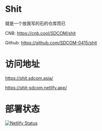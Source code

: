 # Shit
就是一个放我写的石的仓库而已 </p>
CNB: https://cnb.cool/SDCOM/shit </p>
Github: https://github.com/SDCOM-0415/shit

# 访问地址
https://shit.sdcom.asia/ </p>
https://shit-sdcom.netlify.app/

 
# 部署状态
[![Netlify Status](https://api.netlify.com/api/v1/badges/237be5bf-d8e3-4c5f-afcc-ff571562bc52/deploy-status)](https://app.netlify.com/projects/shit-sdcom/deploys)